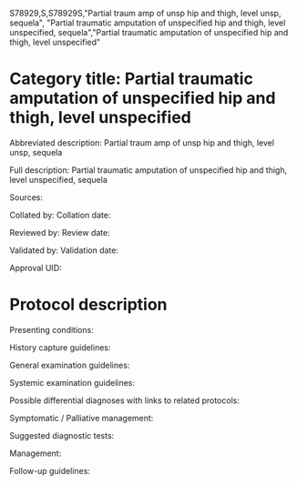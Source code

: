 S78929,S,S78929S,"Partial traum amp of unsp hip and thigh, level unsp, sequela", "Partial traumatic amputation of unspecified hip and thigh, level unspecified, sequela","Partial traumatic amputation of unspecified hip and thigh, level unspecified"
# Category title: Partial traumatic amputation of unspecified hip and thigh, level unspecified

Abbreviated description: Partial traum amp of unsp hip and thigh, level unsp, sequela

Full description: Partial traumatic amputation of unspecified hip and thigh, level unspecified, sequela

Sources:

Collated by:
Collation date:

Reviewed by:
Review date:

Validated by:
Validation date:

Approval UID:

# Protocol description

Presenting conditions:

History capture guidelines:

General examination guidelines:

Systemic examination guidelines:

Possible differential diagnoses with links to related protocols:

Symptomatic / Palliative management:

Suggested diagnostic tests:

Management:

Follow-up guidelines:
